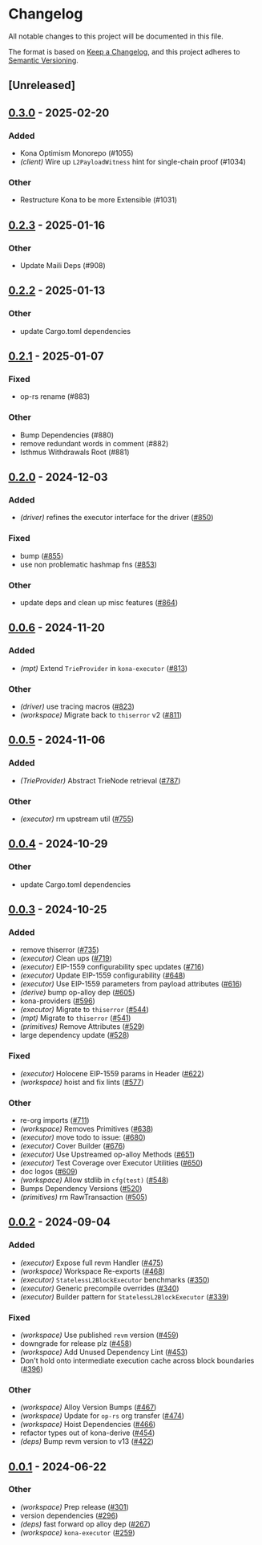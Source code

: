 # Changelog
All notable changes to this project will be documented in this file.

The format is based on [Keep a Changelog](https://keepachangelog.com/en/1.0.0/),
and this project adheres to [Semantic Versioning](https://semver.org/spec/v2.0.0.html).

## [Unreleased]

## [0.3.0](https://github.com/pcw109550/kona/compare/kona-executor-v0.2.3...kona-executor-v0.3.0) - 2025-02-20

### Added

- Kona Optimism Monorepo (#1055)
- *(client)* Wire up `L2PayloadWitness` hint for single-chain proof (#1034)

### Other

- Restructure Kona to be more Extensible (#1031)

## [0.2.3](https://github.com/op-rs/kona/compare/kona-executor-v0.2.2...kona-executor-v0.2.3) - 2025-01-16

### Other

- Update Maili Deps (#908)

## [0.2.2](https://github.com/op-rs/kona/compare/kona-executor-v0.2.1...kona-executor-v0.2.2) - 2025-01-13

### Other

- update Cargo.toml dependencies

## [0.2.1](https://github.com/op-rs/kona/compare/kona-executor-v0.2.0...kona-executor-v0.2.1) - 2025-01-07

### Fixed

- op-rs rename (#883)

### Other

- Bump Dependencies (#880)
- remove redundant words in comment (#882)
- Isthmus Withdrawals Root (#881)

## [0.2.0](https://github.com/op-rs/kona/compare/kona-executor-v0.1.0...kona-executor-v0.2.0) - 2024-12-03

### Added

- *(driver)* refines the executor interface for the driver ([#850](https://github.com/op-rs/kona/pull/850))

### Fixed

- bump ([#855](https://github.com/op-rs/kona/pull/855))
- use non problematic hashmap fns ([#853](https://github.com/op-rs/kona/pull/853))

### Other

- update deps and clean up misc features ([#864](https://github.com/op-rs/kona/pull/864))

## [0.0.6](https://github.com/op-rs/kona/compare/kona-executor-v0.0.5...kona-executor-v0.0.6) - 2024-11-20

### Added

- *(mpt)* Extend `TrieProvider` in `kona-executor` ([#813](https://github.com/op-rs/kona/pull/813))

### Other

- *(driver)* use tracing macros ([#823](https://github.com/op-rs/kona/pull/823))
- *(workspace)* Migrate back to `thiserror` v2 ([#811](https://github.com/op-rs/kona/pull/811))

## [0.0.5](https://github.com/op-rs/kona/compare/kona-executor-v0.0.4...kona-executor-v0.0.5) - 2024-11-06

### Added

- *(TrieProvider)* Abstract TrieNode retrieval ([#787](https://github.com/op-rs/kona/pull/787))

### Other

- *(executor)* rm upstream util ([#755](https://github.com/op-rs/kona/pull/755))

## [0.0.4](https://github.com/op-rs/kona/compare/kona-executor-v0.0.3...kona-executor-v0.0.4) - 2024-10-29

### Other

- update Cargo.toml dependencies

## [0.0.3](https://github.com/op-rs/kona/compare/kona-executor-v0.0.2...kona-executor-v0.0.3) - 2024-10-25

### Added

- remove thiserror ([#735](https://github.com/op-rs/kona/pull/735))
- *(executor)* Clean ups ([#719](https://github.com/op-rs/kona/pull/719))
- *(executor)* EIP-1559 configurability spec updates ([#716](https://github.com/op-rs/kona/pull/716))
- *(executor)* Update EIP-1559 configurability ([#648](https://github.com/op-rs/kona/pull/648))
- *(executor)* Use EIP-1559 parameters from payload attributes ([#616](https://github.com/op-rs/kona/pull/616))
- *(derive)* bump op-alloy dep ([#605](https://github.com/op-rs/kona/pull/605))
- kona-providers ([#596](https://github.com/op-rs/kona/pull/596))
- *(executor)* Migrate to `thiserror` ([#544](https://github.com/op-rs/kona/pull/544))
- *(mpt)* Migrate to `thiserror` ([#541](https://github.com/op-rs/kona/pull/541))
- *(primitives)* Remove Attributes ([#529](https://github.com/op-rs/kona/pull/529))
- large dependency update ([#528](https://github.com/op-rs/kona/pull/528))

### Fixed

- *(executor)* Holocene EIP-1559 params in Header ([#622](https://github.com/op-rs/kona/pull/622))
- *(workspace)* hoist and fix lints ([#577](https://github.com/op-rs/kona/pull/577))

### Other

- re-org imports ([#711](https://github.com/op-rs/kona/pull/711))
- *(workspace)* Removes Primitives ([#638](https://github.com/op-rs/kona/pull/638))
- *(executor)* move todo to issue: ([#680](https://github.com/op-rs/kona/pull/680))
- *(executor)* Cover Builder ([#676](https://github.com/op-rs/kona/pull/676))
- *(executor)* Use Upstreamed op-alloy Methods  ([#651](https://github.com/op-rs/kona/pull/651))
- *(executor)* Test Coverage over Executor Utilities ([#650](https://github.com/op-rs/kona/pull/650))
- doc logos ([#609](https://github.com/op-rs/kona/pull/609))
- *(workspace)* Allow stdlib in `cfg(test)` ([#548](https://github.com/op-rs/kona/pull/548))
- Bumps Dependency Versions ([#520](https://github.com/op-rs/kona/pull/520))
- *(primitives)* rm RawTransaction ([#505](https://github.com/op-rs/kona/pull/505))

## [0.0.2](https://github.com/op-rs/kona/compare/kona-executor-v0.0.1...kona-executor-v0.0.2) - 2024-09-04

### Added
- *(executor)* Expose full revm Handler ([#475](https://github.com/op-rs/kona/pull/475))
- *(workspace)* Workspace Re-exports ([#468](https://github.com/op-rs/kona/pull/468))
- *(executor)* `StatelessL2BlockExecutor` benchmarks ([#350](https://github.com/op-rs/kona/pull/350))
- *(executor)* Generic precompile overrides ([#340](https://github.com/op-rs/kona/pull/340))
- *(executor)* Builder pattern for `StatelessL2BlockExecutor` ([#339](https://github.com/op-rs/kona/pull/339))

### Fixed
- *(workspace)* Use published `revm` version ([#459](https://github.com/op-rs/kona/pull/459))
- downgrade for release plz ([#458](https://github.com/op-rs/kona/pull/458))
- *(workspace)* Add Unused Dependency Lint ([#453](https://github.com/op-rs/kona/pull/453))
- Don't hold onto intermediate execution cache across block boundaries ([#396](https://github.com/op-rs/kona/pull/396))

### Other
- *(workspace)* Alloy Version Bumps ([#467](https://github.com/op-rs/kona/pull/467))
- *(workspace)* Update for `op-rs` org transfer ([#474](https://github.com/op-rs/kona/pull/474))
- *(workspace)* Hoist Dependencies ([#466](https://github.com/op-rs/kona/pull/466))
- refactor types out of kona-derive ([#454](https://github.com/op-rs/kona/pull/454))
- *(deps)* Bump revm version to v13 ([#422](https://github.com/op-rs/kona/pull/422))

## [0.0.1](https://github.com/op-rs/kona/releases/tag/kona-executor-v0.0.1) - 2024-06-22

### Other
- *(workspace)* Prep release ([#301](https://github.com/op-rs/kona/pull/301))
- version dependencies ([#296](https://github.com/op-rs/kona/pull/296))
- *(deps)* fast forward op alloy dep ([#267](https://github.com/op-rs/kona/pull/267))
- *(workspace)* `kona-executor` ([#259](https://github.com/op-rs/kona/pull/259))
